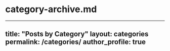 # category-archive.md
---
title: "Posts by Category"
layout: categories
permalink: /categories/
author_profile: true
---

